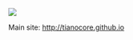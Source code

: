 [<img src="wiki/images/IntroducingUDK2014.png"/>](http://tianocore.github.io/udk2014.html)

Main site: http://tianocore.github.io
